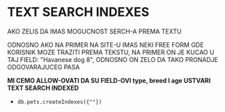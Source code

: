 # TEXT SEARCH INDEXES

AKO ZELIS DA IMAS MOGUCNOST SERCH-A PREMA TEXTU

ODNOSNO AKO NA PRIMER NA SITE-U IMAS NEKI FREE FORM GDE KORISNIK MOZE TRAZITI PREMA TEKSTU, NA PRIMER ON JE KUCAO U TAJ FIELD: "Havanese dog 8", ODNOSNO ON ZELO DA TAKO PRONADJE ODGOVARAJUCEG PASA

**MI CEMO ALLOW-OVATI DA SU FIELD-OVI type, breed I age USTVARI TEXT SEARCH INDEXED**

- `db.pets.createIndexes({""})`